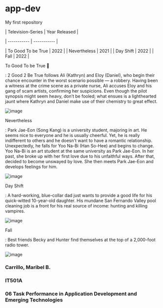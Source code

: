 # app-dev
My first repository

| Television-Series | Year Released |

| ----------- | ----------- |

| To Good To be True | 2022 |
| Nevertheless | 2021 |
| Day Shift | 2022 |
| Fall | 2022 |


To Good To be True 🏽

: 2 Good 2 Be True follows Ali (Kathryn) and Eloy (Daniel), who begin their chance encounter in the worst scenario possible — a robbery. Having been a witness at the crime scene as a private nurse, Ali accuses Eloy and his gang of scam artists, confirming her suspicions. Even though the pilot synopsis might seem heavy, don’t be fooled; what ensues is a lighthearted jaunt where Kathryn and Daniel make use of their chemistry to great effect.

![image](https://upload.wikimedia.org/wikipedia/en/4/49/2_Good_2_Be_True_title_card.png)

Nevertheless 

: Park Jae-Eon (Song Kang) is a university student, majoring in art. He seems nice to everyone and he is usually cheerful. Yet, he is really indifferent to others and he doesn't want to have a romantic relationship. Unexpectedly, he falls for Yoo Na-Bi (Han So-Hee) and begins to change. Yoo Na-Bi is an art student at the same university as Park Jae-Eon. In her past, she broke up with her first love due to his unfaithful ways. After that, decided to become unswayed by love. She then meets Park Jae-Eon and develops feelings for him.

![image](https://asianwiki.com/images/d/d9/Nevertheless-mp001.jpeg)

Day Shift 

: A hard-working, blue-collar dad just wants to provide a good life for his quick-witted 10-year-old daughter. His mundane San Fernando Valley pool cleaning job is a front for his real source of income: hunting and killing vampires.

![image](https://sf.ezoiccdn.com/ezoimgfmt/i0.wp.com/fullcirclecinema.com/wp-content/uploads/2022/08/DS-FI.jpg?resize=960%2C540&ssl=1&ezimgfmt=rs:848x477/rscb1/ngcb1/notWebP)

Fall 

: Best friends Becky and Hunter find themselves at the top of a 2,000-foot radio tower.

![image](https://upload.wikimedia.org/wikipedia/en/2/2a/Fall_%282022_film%29.jpg)



### Carrillo, Maribel B. 
### IT501A
### 06 Task Performance in Application Development and Emerging Technologies

